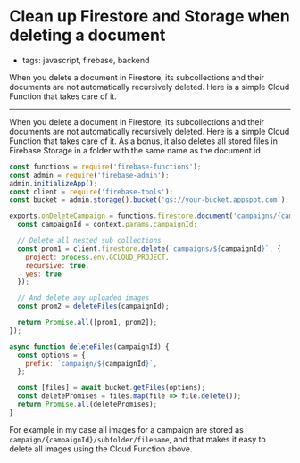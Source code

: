 # Clean up Firestore and Storage when deleting a document
- tags: javascript, firebase, backend

When you delete a document in Firestore, its subcollections and their documents are not automatically recursively deleted. Here is a simple Cloud Function that takes care of it.

---

When you delete a document in Firestore, its subcollections and their documents are not automatically recursively deleted. Here is a simple Cloud Function that takes care of it. As a bonus, it also deletes all stored files in Firebase Storage in a folder with the same name as the document id.

``` javascript
const functions = require('firebase-functions');
const admin = require('firebase-admin');
admin.initializeApp();
const client = require('firebase-tools');
const bucket = admin.storage().bucket('gs://your-bucket.appspot.com');

exports.onDeleteCampaign = functions.firestore.document('campaigns/{campaignId}').onDelete((snap, context) => {
  const campaignId = context.params.campaignId;

  // Delete all nested sub collections
  const prom1 = client.firestore.delete(`campaigns/${campaignId}`, {
    project: process.env.GCLOUD_PROJECT,
    recursive: true,
    yes: true
  }); 

  // And delete any uploaded images
  const prom2 = deleteFiles(campaignId);

  return Promise.all([prom1, prom2]);
});

async function deleteFiles(campaignId) {
  const options = {
    prefix: `campaign/${campaignId}`,
  };

  const [files] = await bucket.getFiles(options);
  const deletePromises = files.map(file => file.delete());
  return Promise.all(deletePromises);
}
```

For example in my case all images for a campaign are stored as `campaign/{campaignId}/subfolder/filename`, and that makes it easy to delete all images using the Cloud Function above.